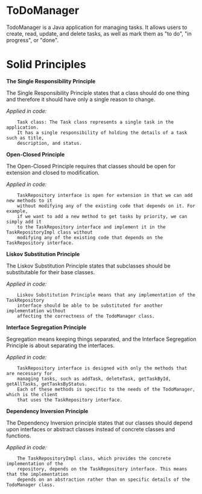 # ToDoManager

TodoManager is a Java application for managing tasks. It allows users to create, read, update, and delete tasks, as well as mark them as "to do", "in progress", or "done".

# Solid Principles 

**The Single Responsibility Principle**

The Single Responsibility Principle states that a class should do one thing and therefore it should have only a single reason to change.

_Applied in code:_
        
        Task class: The Task class represents a single task in the application.
        It has a single responsibility of holding the details of a task such as title, 
        description, and status.


**Open-Closed Principle**

The Open-Closed Principle requires that classes should be open for extension and closed to modification.

_Applied in code:_

        TaskRepository interface is open for extension in that we can add new methods to it 
        without modifying any of the existing code that depends on it. For example, 
        if we want to add a new method to get tasks by priority, we can simply add it 
        to the TaskRepository interface and implement it in the TaskRepositoryImpl class without 
        modifying any of the existing code that depends on the TaskRepository interface.

**Liskov Substitution Principle**

The Liskov Substitution Principle states that subclasses should be substitutable for their base classes.

_Applied in code:_

        Liskov Substitution Principle means that any implementation of the TaskRepository 
        interface should be able to be substituted for another implementation without 
        affecting the correctness of the TodoManager class.

 **Interface Segregation Principle**
 
Segregation means keeping things separated, and the Interface Segregation Principle is about separating the interfaces.

_Applied in code:_

        TaskRepository interface is designed with only the methods that are necessary for 
        managing tasks, such as addTask, deleteTask, getTaskById, getAllTasks, getTasksByStatus. 
        Each of these methods is specific to the needs of the TodoManager, which is the client
        that uses the TaskRepository interface.

 **Dependency Inversion Principle**

The Dependency Inversion principle states that our classes should depend upon interfaces or abstract classes instead of concrete classes and functions.

_Applied in code:_

        The TaskRepositoryImpl class, which provides the concrete implementation of the 
        repository, depends on the TaskRepository interface. This means that the implementation 
        depends on an abstraction rather than on specific details of the TodoManager class.

